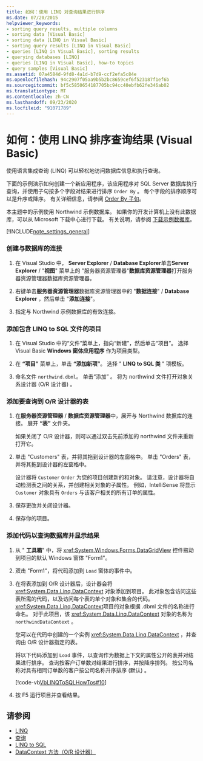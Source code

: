 ```yaml
---
title: 如何：使用 LINQ 对查询结果进行排序
ms.date: 07/20/2015
helpviewer_keywords:
- sorting query results, multiple columns
- sorting data [Visual Basic]
- sorting data [LINQ in Visual Basic]
- sorting query results [LINQ in Visual Basic]
- queries [LINQ in Visual Basic], sorting results
- querying databases [LINQ]
- queries [LINQ in Visual Basic], how-to topics
- query samples [Visual Basic]
ms.assetid: 07a4584d-9fd8-4a1d-b7d9-ccf2efa5c84e
ms.openlocfilehash: 94c2907f05aa9b5b2bc8659cef6f523187f1ef6b
ms.sourcegitcommit: bf5c5850654187705bc94cc40ebfb62fe346ab02
ms.translationtype: MT
ms.contentlocale: zh-CN
ms.lasthandoff: 09/23/2020
ms.locfileid: "91071789"
---
```

# <a name="how-to-sort-query-results-by-using-linq-visual-basic"></a>如何：使用 LINQ 排序查询结果 (Visual Basic)

使用语言集成查询 (LINQ) 可以轻松地访问数据库信息和执行查询。  
  
 下面的示例演示如何创建一个新应用程序，该应用程序对 SQL Server 数据库执行查询，并使用子句按多个字段对结果进行排序 `Order By` 。 每个字段的排序顺序可以是升序或降序。 有关详细信息，请参阅 [Order By 子句](../../../language-reference/queries/order-by-clause.md)。  
  
 本主题中的示例使用 Northwind 示例数据库。 如果你的开发计算机上没有此数据库，可以从 Microsoft 下载中心进行下载。 有关说明，请参阅 [下载示例数据库](../../../../framework/data/adonet/sql/linq/downloading-sample-databases.md)。  
  
[!INCLUDE[note_settings_general](~/includes/note-settings-general-md.md)]  
  
### <a name="to-create-a-connection-to-a-database"></a>创建与数据库的连接  
  
1. 在 Visual Studio 中， **Server Explorer** / **Database Explorer**单击**Server Explorer** / "**视图**" 菜单上的 "服务器资源管理器"**数据库资源管理器**打开服务器资源管理器数据库资源管理器。  
  
2. 右键单击**服务器资源管理器**数据库资源管理器中的 "**数据连接**" / **Database Explorer** ，然后单击 "**添加连接**"。  
  
3. 指定与 Northwind 示例数据库的有效连接。  
  
### <a name="to-add-a-project-that-contains-a-linq-to-sql-file"></a>添加包含 LINQ to SQL 文件的项目  
  
1. 在 Visual Studio 中的“文件”菜单上，指向“新建”，然后单击“项目”。 选择 Visual Basic **Windows 窗体应用程序** 作为项目类型。  
  
2. 在 **“项目”** 菜单上，单击 **“添加新项”**。 选择 " **LINQ to SQL 类** " 项模板。  
  
3. 命名文件 `northwind.dbml`。 单击“添加”  。 将为 northwind 文件打开对象关系设计器 (O/R 设计器) 。  
  
### <a name="to-add-tables-to-query-to-the-or-designer"></a>添加要查询到 O/R 设计器的表  
  
1. 在**服务器资源管理器** / **数据库资源管理器**中，展开与 Northwind 数据库的连接。 展开 **“表”** 文件夹。  
  
     如果关闭了 O/R 设计器，则可以通过双击先前添加的 northwind 文件来重新打开它。  
  
2. 单击 "Customers" 表，并将其拖到设计器的左窗格中。 单击 "Orders" 表，并将其拖到设计器的左窗格中。  
  
     设计器将 `Customer` `Order` 为您的项目创建新的和对象。 请注意，设计器将自动检测表之间的关系，并创建相关对象的子属性。 例如，IntelliSense 将显示 `Customer` 对象具有 `Orders` 与该客户相关的所有订单的属性。  
  
3. 保存更改并关闭设计器。  
  
4. 保存你的项目。  
  
### <a name="to-add-code-to-query-the-database-and-display-the-results"></a>添加代码以查询数据库并显示结果  
  
1. 从 " **工具箱**" 中，将 <xref:System.Windows.Forms.DataGridView> 控件拖动到项目的默认 Windows 窗体 "Form1"。  
  
2. 双击 "Form1"，将代码添加到 `Load` 窗体的事件中。  
  
3. 在将表添加到 O/R 设计器后，设计器会将 <xref:System.Data.Linq.DataContext> 对象添加到项目。 此对象包含访问这些表所需的代码，以及访问每个表的单个对象和集合的代码。 <xref:System.Data.Linq.DataContext>项目的对象根据 .dbml 文件的名称进行命名。 对于此项目，该 <xref:System.Data.Linq.DataContext> 对象的名称为 `northwindDataContext` 。  
  
     您可以在代码中创建的一个实例 <xref:System.Data.Linq.DataContext> ，并查询由 O/R 设计器指定的表。  
  
     将以下代码添加到 `Load` 事件，以查询作为数据上下文的属性公开的表并对结果进行排序。 查询按客户订单数对结果进行排序，并按降序排列。 按公司名称对具有相同订单数的客户按公司名称升序排序 (默认) 。  
  
     [!code-vb[VbLINQToSQLHowTos#10](~/samples/snippets/visualbasic/VS_Snippets_VBCSharp/VbLINQtoSQLHowTos/VB/Form4.vb#10)]  
  
4. 按 F5 运行项目并查看结果。  
  
## <a name="see-also"></a>请参阅

- [LINQ](index.md)
- [查询](../../../language-reference/queries/index.md)
- [LINQ to SQL](../../../../framework/data/adonet/sql/linq/index.md)
- [DataContext 方法（O/R 设计器）](/visualstudio/data-tools/datacontext-methods-o-r-designer)
